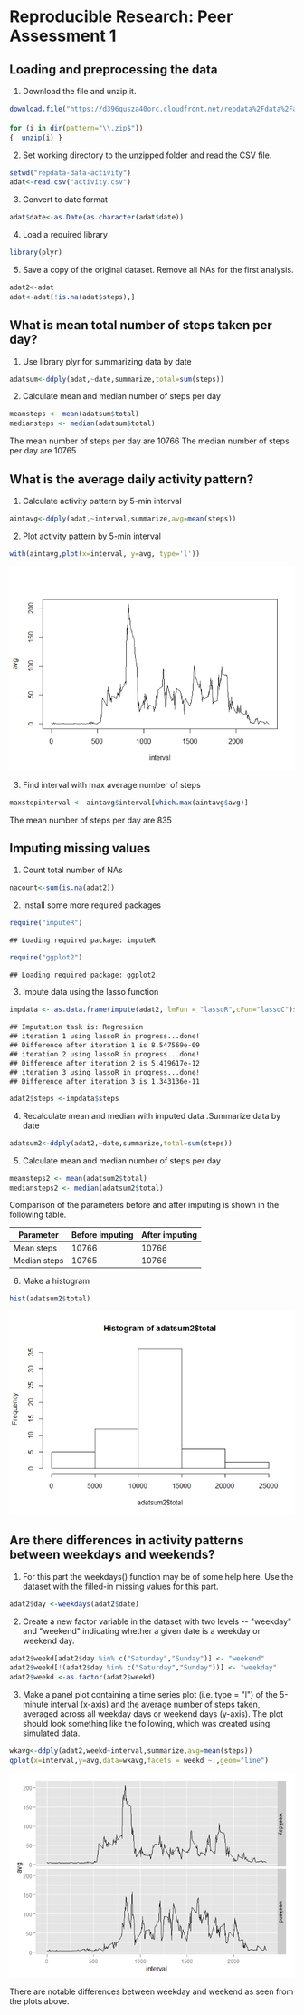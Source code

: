 # Reproducible Research: Peer Assessment 1


## Loading and preprocessing the data

1. Download the file and unzip it.


```r
download.file("https://d396qusza40orc.cloudfront.net/repdata%2Fdata%2Factivity.zip",destfile=".\\repdataproj.zip")

for (i in dir(pattern="\\.zip$"))
{  unzip(i) }
```

2. Set working directory to the unzipped folder and read the CSV file. 

```r
setwd("repdata-data-activity")
adat<-read.csv("activity.csv")
```


3. Convert to date format

```r
adat$date<-as.Date(as.character(adat$date))
```

4. Load a required library

```r
library(plyr)
```

5. Save a copy of the original dataset. Remove all NAs for the first analysis.


```r
adat2<-adat
adat<-adat[!is.na(adat$steps),]
```

## What is mean total number of steps taken per day?

1. Use library plyr for summarizing data by date

```r
adatsum<-ddply(adat,~date,summarize,total=sum(steps))
```

2. Calculate mean and median number of steps per day


```r
meansteps <- mean(adatsum$total)
mediansteps <- median(adatsum$total)
```

The mean number of steps per day are 10766
The median number of steps per day are 10765

## What is the average daily activity pattern?

1. Calculate activity pattern by 5-min interval


```r
aintavg<-ddply(adat,~interval,summarize,avg=mean(steps))
```

2. Plot activity pattern by 5-min interval


```r
with(aintavg,plot(x=interval, y=avg, type='l'))
```

![](PA1_template_files/figure-html/unnamed-chunk-9-1.png) 

3. Find interval with max average number of steps

```r
maxstepinterval <- aintavg$interval[which.max(aintavg$avg)]
```

The mean number of steps per day are 835

## Imputing missing values

1. Count total number of NAs

```r
nacount<-sum(is.na(adat2))
```

2. Install some more required packages


```r
require("imputeR")
```

```
## Loading required package: imputeR
```

```r
require("ggplot2")
```

```
## Loading required package: ggplot2
```

3. Impute data using the lasso function

```r
impdata <- as.data.frame(impute(adat2, lmFun = "lassoR",cFun="lassoC")$imp)
```

```
## Imputation task is: Regression 
## iteration 1 using lassoR in progress...done!
## Difference after iteration 1 is 8.547569e-09 
## iteration 2 using lassoR in progress...done!
## Difference after iteration 2 is 5.419617e-12 
## iteration 3 using lassoR in progress...done!
## Difference after iteration 3 is 1.343136e-11
```

```r
adat2$steps <-impdata$steps
```

4. Recalculate mean and median with imputed data .Summarize data by date

```r
adatsum2<-ddply(adat2,~date,summarize,total=sum(steps))
```

5. Calculate mean and median number of steps per day

```r
meansteps2 <- mean(adatsum2$total)
mediansteps2 <- median(adatsum2$total)
```

Comparison of the parameters before and after imputing is shown in the following table.

Parameter |Before imputing | After imputing
------------|------------------|-----------
Mean steps |  10766 | 10766
Median steps |  10765 | 10766


6. Make a histogram

```r
hist(adatsum2$total)
```

![](PA1_template_files/figure-html/unnamed-chunk-16-1.png) 


## Are there differences in activity patterns between weekdays and weekends?

1. For this part the weekdays() function may be of some help here. Use the dataset with the filled-in missing values for this part.

```r
adat2$day <-weekdays(adat2$date)
```

2. Create a new factor variable in the dataset with two levels -- "weekday" and "weekend" indicating whether a given date is a weekday or weekend day.

```r
adat2$weekd[adat2$day %in% c("Saturday","Sunday")] <- "weekend"
adat2$weekd[!(adat2$day %in% c("Saturday","Sunday"))] <- "weekday"
adat2$weekd <-as.factor(adat2$weekd)
```

3. Make a panel plot containing a time series plot (i.e. type = "l") of the 5-minute interval (x-axis) and the average number of steps taken, averaged across all weekday days or weekend days (y-axis). The plot should look something like the following, which was created using simulated data.


```r
wkavg<-ddply(adat2,weekd~interval,summarize,avg=mean(steps))
qplot(x=interval,y=avg,data=wkavg,facets = weekd ~.,geom="line")
```

![](PA1_template_files/figure-html/unnamed-chunk-19-1.png) 

There are notable differences between weekday and weekend as seen from the plots above. 
